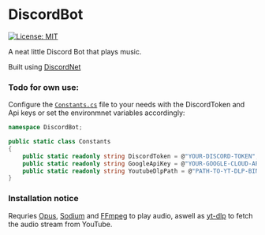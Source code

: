 # DiscordBot

[![License: MIT](https://img.shields.io/badge/License-MIT-yellow.svg)](https://opensource.org/licenses/MIT)

 A neat little Discord Bot that plays music.

Built using [DiscordNet](https://discordnet.dev/)

### Todo for own use:
Configure the [`Constants.cs`](./DiscordBot/Constants.cs) file to your needs with the DiscordToken and Api keys or set the environmnet variables accordingly:
```cs
namespace DiscordBot;

public static class Constants
{
    public static readonly string DiscordToken = @"YOUR-DISCORD-TOKEN";
    public static readonly string GoogleApiKey = @"YOUR-GOOGLE-CLOUD-API-KEY";
    public static readonly string YoutubeDlpPath = @"PATH-TO-YT-DLP-BINARY";
}

```

### Installation notice

Requries [Opus](https://ftp.osuosl.org/pub/xiph/releases/opus/), [Sodium](https://download.libsodium.org/libsodium/releases/) and [FFmpeg](https://ffmpeg.org/) to play audio, aswell as [yt-dlp](https://github.com/yt-dlp/yt-dlp) to fetch the audio stream from YouTube.


